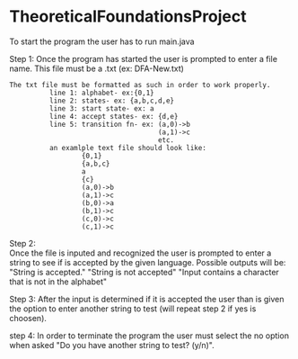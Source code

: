 # TheoreticalFoundationsProject

To start the program the user has to run main.java

Step 1:
 Once the program has started the user is prompted to enter a file name.
    This file must be a .txt (ex: DFA-New.txt)
    
    The txt file must be formatted as such in order to work properly.
              line 1: alphabet- ex:{0,1}
              line 2: states- ex: {a,b,c,d,e}
              line 3: start state- ex: a
              line 4: accept states- ex: {d,e}
              line 5: transition fn- ex: (a,0)->b
                                         (a,1)->c
                                         etc.
              an examlple text file should look like:
                      {0,1}
                      {a,b,c}
                      a
                      {c}
                      (a,0)->b
                      (a,1)->c
                      (b,0)->a
                      (b,1)->c
                      (c,0)->c
                      (c,1)->c
  
  Step 2:                 
  Once the file is inputed and recognized the user is prompted to enter a string to see if is accepted by the given language.
        Possible outputs will be:
              "String is accepted."
              "String is not accepted"
              "Input contains a character that is not in the alphabet"
              
  Step 3:
  After the input is determined if it is accepted the user than is given the option to enter another string to test
  (will repeat step 2 if yes is choosen).
  
  step 4:
  In order to terminate the program the user must select the no option when asked "Do you have another string to test? (y/n)".
